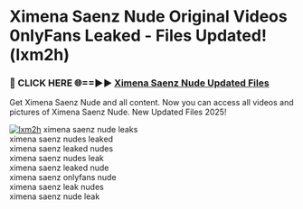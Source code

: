 # Ximena Saenz Nude Original Videos 0nlyFans Leaked - Files Updated! (lxm2h)

<h3>🔴 CLICK HERE 🌐==►► <a href="https://tinyurl.com/52m3yx9h" rel="nofollow">Ximena Saenz Nude Updated Files</a></h3>

Get Ximena Saenz Nude and all content. Now you can access all videos and pictures of Ximena Saenz Nude. New Updated Files 2025!

[![lxm2h](https://i.imgur.com/TnHtlc8.gif)](https://tinyurl.com/52m3yx9h)
ximena saenz nude leaks<br>
ximena saenz nudes leaked<br>
ximena saenz leaked nudes<br>
ximena saenz nudes leak<br>
ximena saenz leaked nude<br>
ximena saenz onlyfans nude<br>
ximena saenz leak nudes<br>
ximena saenz nude leak